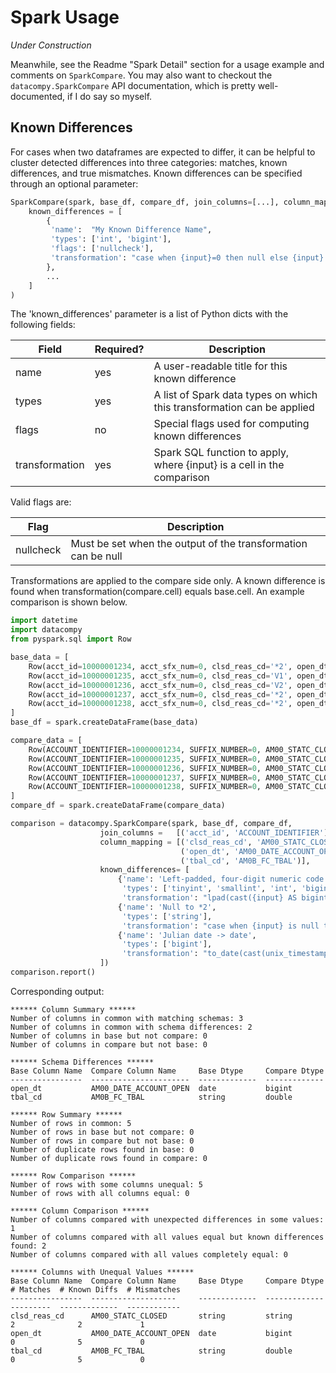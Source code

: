 # Spark Usage

*Under Construction*

Meanwhile, see the Readme "Spark Detail" section for a usage example and
comments on `SparkCompare`. You may also want to checkout the
`datacompy.SparkCompare` API documentation, which is pretty
well-documented, if I do say so myself.

## Known Differences

For cases when two dataframes are expected to differ, it can be helpful
to cluster detected differences into three categories: matches, known
differences, and true mismatches. Known differences can be specified
through an optional parameter:

``` python
SparkCompare(spark, base_df, compare_df, join_columns=[...], column_mapping=[...],
    known_differences = [
        {
         'name':  "My Known Difference Name",
         'types': ['int', 'bigint'],
         'flags': ['nullcheck'],
         'transformation': "case when {input}=0 then null else {input} end"
        },
        ...    
    ]
)
```

The 'known_differences' parameter is a list of Python dicts with the
following fields:

| Field          | Required? | Description                                                            |
|----------------|-----------|------------------------------------------------------------------------|
| name           | yes       | A user-readable title for this known difference                        |
| types          | yes       | A list of Spark data types on which this transformation can be applied |
| flags          | no        | Special flags used for computing known differences                     |
| transformation | yes       | Spark SQL function to apply, where {input} is a cell in the comparison |

Valid flags are:

| Flag      | Description                                                   |
|-----------|---------------------------------------------------------------|
| nullcheck | Must be set when the output of the transformation can be null |

Transformations are applied to the compare side only. A known difference
is found when transformation(compare.cell) equals base.cell. An example
comparison is shown below.

``` python
import datetime
import datacompy
from pyspark.sql import Row

base_data = [
    Row(acct_id=10000001234, acct_sfx_num=0, clsd_reas_cd='*2', open_dt=datetime.date(2017, 5, 1), tbal_cd='0001'),
    Row(acct_id=10000001235, acct_sfx_num=0, clsd_reas_cd='V1', open_dt=datetime.date(2017, 5, 2), tbal_cd='0002'),
    Row(acct_id=10000001236, acct_sfx_num=0, clsd_reas_cd='V2', open_dt=datetime.date(2017, 5, 3), tbal_cd='0003'),
    Row(acct_id=10000001237, acct_sfx_num=0, clsd_reas_cd='*2', open_dt=datetime.date(2017, 5, 4), tbal_cd='0004'),
    Row(acct_id=10000001238, acct_sfx_num=0, clsd_reas_cd='*2', open_dt=datetime.date(2017, 5, 5), tbal_cd='0005')
]
base_df = spark.createDataFrame(base_data) 

compare_data = [
    Row(ACCOUNT_IDENTIFIER=10000001234, SUFFIX_NUMBER=0, AM00_STATC_CLOSED=None, AM00_DATE_ACCOUNT_OPEN=2017121, AM0B_FC_TBAL=1.0),
    Row(ACCOUNT_IDENTIFIER=10000001235, SUFFIX_NUMBER=0, AM00_STATC_CLOSED='V1', AM00_DATE_ACCOUNT_OPEN=2017122, AM0B_FC_TBAL=2.0),
    Row(ACCOUNT_IDENTIFIER=10000001236, SUFFIX_NUMBER=0, AM00_STATC_CLOSED='V2', AM00_DATE_ACCOUNT_OPEN=2017123, AM0B_FC_TBAL=3.0),
    Row(ACCOUNT_IDENTIFIER=10000001237, SUFFIX_NUMBER=0, AM00_STATC_CLOSED='V3', AM00_DATE_ACCOUNT_OPEN=2017124, AM0B_FC_TBAL=4.0),
    Row(ACCOUNT_IDENTIFIER=10000001238, SUFFIX_NUMBER=0, AM00_STATC_CLOSED=None, AM00_DATE_ACCOUNT_OPEN=2017125, AM0B_FC_TBAL=5.0)
]
compare_df = spark.createDataFrame(compare_data)

comparison = datacompy.SparkCompare(spark, base_df, compare_df,
                    join_columns =   [('acct_id', 'ACCOUNT_IDENTIFIER'), ('acct_sfx_num', 'SUFFIX_NUMBER')],
                    column_mapping = [('clsd_reas_cd', 'AM00_STATC_CLOSED'),
                                      ('open_dt', 'AM00_DATE_ACCOUNT_OPEN'),
                                      ('tbal_cd', 'AM0B_FC_TBAL')],
                    known_differences= [
                        {'name': 'Left-padded, four-digit numeric code',
                         'types': ['tinyint', 'smallint', 'int', 'bigint', 'float', 'double', 'decimal'],
                         'transformation': "lpad(cast({input} AS bigint), 4, '0')"},
                        {'name': 'Null to *2',
                         'types': ['string'],
                         'transformation': "case when {input} is null then '*2' else {input} end"},
                        {'name': 'Julian date -> date',
                         'types': ['bigint'],
                         'transformation': "to_date(cast(unix_timestamp(cast({input} AS string), 'yyyyDDD') AS timestamp))"}
                    ])
comparison.report()
```

Corresponding output:

    ****** Column Summary ******
    Number of columns in common with matching schemas: 3
    Number of columns in common with schema differences: 2
    Number of columns in base but not compare: 0
    Number of columns in compare but not base: 0

    ****** Schema Differences ******
    Base Column Name  Compare Column Name     Base Dtype     Compare Dtype
    ----------------  ----------------------  -------------  -------------
    open_dt           AM00_DATE_ACCOUNT_OPEN  date           bigint       
    tbal_cd           AM0B_FC_TBAL            string         double       

    ****** Row Summary ******
    Number of rows in common: 5
    Number of rows in base but not compare: 0
    Number of rows in compare but not base: 0
    Number of duplicate rows found in base: 0
    Number of duplicate rows found in compare: 0

    ****** Row Comparison ******
    Number of rows with some columns unequal: 5
    Number of rows with all columns equal: 0

    ****** Column Comparison ******
    Number of columns compared with unexpected differences in some values: 1
    Number of columns compared with all values equal but known differences found: 2
    Number of columns compared with all values completely equal: 0

    ****** Columns with Unequal Values ******
    Base Column Name  Compare Column Name     Base Dtype     Compare Dtype  # Matches  # Known Diffs  # Mismatches
    ----------------  -------------------     -------------  -------------  ---------  -------------  ------------
    clsd_reas_cd      AM00_STATC_CLOSED       string         string                 2              2             1
    open_dt           AM00_DATE_ACCOUNT_OPEN  date           bigint                 0              5             0
    tbal_cd           AM0B_FC_TBAL            string         double                 0              5             0
